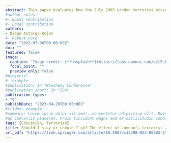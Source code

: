 ```yaml
---
abstract: This paper evaluates how the July 2005 London terrorist attacks affected Muslim teenagers’ education plans and decisions. The attacks triggered a violent backslash against the Muslim community, which could have affected their incentives to continue in full-time education. I examine panel data on educational attitudes from the ’Next Steps’ Survey in England and use the month the survey was administered to divide individuals into treatment and control groups. I find that the attacks negatively affected the education plans of Muslims, but not those of any other major religious group. The probability of planning to continue in full-time education decreased by around 4.4 percentage points for Muslims after the attacks. This corresponds to a 69% increase in individuals who were not sure whether to continue or drop out of full-time education after the compulsory years. However, this change in plans appears to be a temporary reaction, since it did not affect students’ actual decisions 2 years later.
#author_notes:
#- Equal contribution
#- Equal contribution
authors:
- Diego Astorga-Rojas
#- Robert Ford
date: "2022-07-04T00:00:00Z"
doi: ""
featured: false
image:
  caption: 'Image credit: [**Unsplash**](https://labs.openai.com/e/tSuN4Ny03gDx2zQ9rlOM4SOY/0mV0nEbH9VZquK86wx4sWHzg)'
  focal_point: ""
  preview_only: false
#projects:
#- example
#publication: In *Wowchemy Conference*
#publication_short: In *ICW*
publication_types:
- "9"
publishDate: "2023-04-28T00:00:00Z"
#slides: example
#summary: Lorem ipsum dolor sit amet, consectetur adipiscing elit. Duis posuere tellus
#ac convallis placerat. Proin tincidunt magna sed ex sollicitudin condimentum.
tags: [Education, Terrorism] 
title: Should I stay or should I go? The effect of London’s terrorist attack on the educational choices of Muslims
url_pdf: "https://link.springer.com/article/10.1007/s13209-023-00282-2"
---
```


